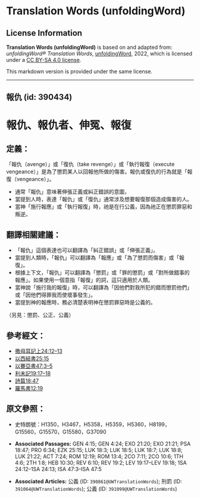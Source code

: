 # Translation Words (unfoldingWord)

## License Information

**Translation Words (unfoldingWord)** is based on and adapted from: _unfoldingWord® Translation Words_, [unfoldingWord](https://unfoldingword.org/utw), 2022, which is licensed under a [CC BY-SA 4.0 license](https://creativecommons.org/licenses/by-sa/4.0/legalcode.en).

This markdown version is provided under the same license.



--------------------------------

## 報仇 (id: 390434)

報仇、報仇者、伸冤、報復
============

定義：
---

「報仇（avenge）」或「復仇（take revenge）」或「執行報復（execute vengeance）」是為了懲罰某人以回報他所做的傷害。報仇或復仇的行為就是「報復（vengeance）」。

* 通常「報仇」意味著伸張正義或糾正錯誤的意圖，
* 當提到人時，表達「報仇」或「復仇」通常涉及想要報復那個造成傷害的人。
* 當神「施行報應」或「執行報復」時，祂是在行公義，因為祂正在懲罰罪惡和叛逆。

翻譯相關建議：
-------

* 「報仇」這個表達也可以翻譯為「糾正錯誤」或「伸張正義」。
* 當提到人類時，「報仇」可以翻譯為「報應」或「為了懲罰而傷害」或「報復」。
* 根據上下文，「報仇」可以翻譯為「懲罰」或「罪的懲罰」或「對所做錯事的報應」。如果使用一個意指「報復」的詞，這只適用於人類。
* 當神說「施行我的報復」時，可以翻譯為「因他們對我所犯的錯而懲罰他們」或「因他們得罪我而使壞事發生」。
* 當提到神的報應時，務必清楚表明神在懲罰罪惡時是公義的。

（另見：懲罰、公正、公義）

參考經文：
-----

* [撒母耳記上24:12–13](https://ref.ly/1Sam24:12-1Sam24:13)
* [以西結書25:15](https://ref.ly/Ezek25:15)
* [以賽亞書47:3–5](https://ref.ly/Isa47:3-Isa47:5)
* [利未記19:17–18](https://ref.ly/Lev19:17-Lev19:18)
* [詩篇18:47](https://ref.ly/Ps18:47)
* [羅馬書12:19](https://ref.ly/Rom12:19)

原文參照：
-----

* 史特朗號：H1350，H3467，H5358，H5359，H5360，H8199，G15560，G15570，G15580，G37090

* **Associated Passages:** GEN 4:15; GEN 4:24; EXO 21:20; EXO 21:21; PSA 18:47; PRO 6:34; EZK 25:15; LUK 18:3; LUK 18:5; LUK 18:7; LUK 18:8; LUK 21:22; ACT 7:24; ROM 12:19; ROM 13:4; 2CO 7:11; 2CO 10:6; 1TH 4:6; 2TH 1:8; HEB 10:30; REV 6:10; REV 19:2; LEV 19:17–LEV 19:18; 1SA 24:12–1SA 24:13; ISA 47:3–ISA 47:5
* **Associated Articles:** 公義 (ID: `390861@UWTranslationWords`); 刑罰 (ID: `391064@UWTranslationWords`); 公義 (ID: `391099@UWTranslationWords`)

